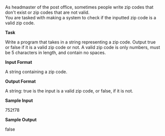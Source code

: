 As headmaster of the post office, sometimes people write zip codes that don't exist or zip codes that are not valid.  
You are tasked with making a system to check if the inputted zip code is a valid zip code. 

**Task**

Write a program that takes in a string representing a zip code. Output true or false if it is a valid zip code or not. 
A valid zip code is only numbers, must be 5 characters in length, and contain no spaces.

**Input Format**

A string containing a zip code.

**Output Format**

A string: true is the input is a valid zip code, or false, if it is not. 

**Sample Input**

752f78

**Sample Output**

false